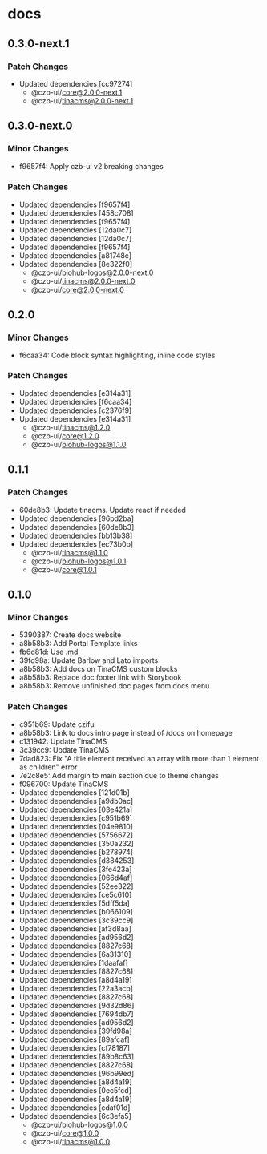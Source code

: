 # docs

## 0.3.0-next.1

### Patch Changes

- Updated dependencies [cc97274]
  - @czb-ui/core@2.0.0-next.1
  - @czb-ui/tinacms@2.0.0-next.1

## 0.3.0-next.0

### Minor Changes

- f9657f4: Apply czb-ui v2 breaking changes

### Patch Changes

- Updated dependencies [f9657f4]
- Updated dependencies [458c708]
- Updated dependencies [f9657f4]
- Updated dependencies [12da0c7]
- Updated dependencies [12da0c7]
- Updated dependencies [f9657f4]
- Updated dependencies [a81748c]
- Updated dependencies [8e322f0]
  - @czb-ui/biohub-logos@2.0.0-next.0
  - @czb-ui/tinacms@2.0.0-next.0
  - @czb-ui/core@2.0.0-next.0

## 0.2.0

### Minor Changes

- f6caa34: Code block syntax highlighting, inline code styles

### Patch Changes

- Updated dependencies [e314a31]
- Updated dependencies [f6caa34]
- Updated dependencies [c2376f9]
- Updated dependencies [e314a31]
  - @czb-ui/tinacms@1.2.0
  - @czb-ui/core@1.2.0
  - @czb-ui/biohub-logos@1.1.0

## 0.1.1

### Patch Changes

- 60de8b3: Update tinacms. Update react if needed
- Updated dependencies [96bd2ba]
- Updated dependencies [60de8b3]
- Updated dependencies [bb13b38]
- Updated dependencies [ec73b0b]
  - @czb-ui/tinacms@1.1.0
  - @czb-ui/biohub-logos@1.0.1
  - @czb-ui/core@1.0.1

## 0.1.0

### Minor Changes

- 5390387: Create docs website
- a8b58b3: Add Portal Template links
- fb6d81d: Use .md
- 39fd98a: Update Barlow and Lato imports
- a8b58b3: Add docs on TinaCMS custom blocks
- a8b58b3: Replace doc footer link with Storybook
- a8b58b3: Remove unfinished doc pages from docs menu

### Patch Changes

- c951b69: Update czifui
- a8b58b3: Link to docs intro page instead of /docs on homepage
- c131942: Update TinaCMS
- 3c39cc9: Update TinaCMS
- 7dad823: Fix "A title element received an array with more than 1 element as children" error
- 7e2c8e5: Add margin to main section due to theme changes
- f096700: Update TinaCMS
- Updated dependencies [121d01b]
- Updated dependencies [a9db0ac]
- Updated dependencies [03e421a]
- Updated dependencies [c951b69]
- Updated dependencies [04e9810]
- Updated dependencies [5756672]
- Updated dependencies [350a232]
- Updated dependencies [b278974]
- Updated dependencies [d384253]
- Updated dependencies [3fe423a]
- Updated dependencies [066d4af]
- Updated dependencies [52ee322]
- Updated dependencies [ce5c610]
- Updated dependencies [5dff5da]
- Updated dependencies [b066109]
- Updated dependencies [3c39cc9]
- Updated dependencies [af3d8aa]
- Updated dependencies [ad956d2]
- Updated dependencies [8827c68]
- Updated dependencies [6a31310]
- Updated dependencies [1daafaf]
- Updated dependencies [8827c68]
- Updated dependencies [a8d4a19]
- Updated dependencies [22a3acb]
- Updated dependencies [8827c68]
- Updated dependencies [9d32d86]
- Updated dependencies [7694db7]
- Updated dependencies [ad956d2]
- Updated dependencies [39fd98a]
- Updated dependencies [89afcaf]
- Updated dependencies [cf78187]
- Updated dependencies [89b8c63]
- Updated dependencies [8827c68]
- Updated dependencies [96b99ed]
- Updated dependencies [a8d4a19]
- Updated dependencies [0ec5fcd]
- Updated dependencies [a8d4a19]
- Updated dependencies [cdaf01d]
- Updated dependencies [6c3efa5]
  - @czb-ui/biohub-logos@1.0.0
  - @czb-ui/core@1.0.0
  - @czb-ui/tinacms@1.0.0
